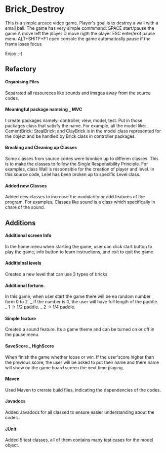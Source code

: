 # Brick_Destroy
This is a simple arcace video game.
Player's goal is to destroy a wall with a small ball.
The game has  very simple commmand:
SPACE start/pause the game
A move left the player
D move rigth the player
ESC enter/exit pause menu
ALT+SHITF+F1 open console
the game automatically pause if the frame loses focus


Enjoy ;-)

## Refactory

 #### Organising Files 
  Separated all resoureces like sounds and images away from the source codes.
 #### Meaningful package nameing _ MVC
  I create packages namely: controller, view, model, test. Put in those packages class that satisfy the name.
  For example, all the model like: CementBrick; StealBrick; and ClayBrick is in the model class represented for the object and be handled by Brick class in controller packages.
#### Breaking and Cleaning up Classes 
  Some classes from source codes were bronken up to differen classes. This is to make the classes to follow the Single Responsibility Principle.
  For examples, class Wall is responsible for the creation of player and level. In this source code, Lelel has been broken up to specific Level class.
 
 #### Added new Classes 
   Added new classes to increase the modularity or add features of the program. For examples, Classes like sound is a class which specifically in chare of the sound.
 
## Additions 
  #### Additional screen Info
   In the home menu when starting the game, user can click start button to play the game, info button to learn instructions, and exit to quit the game.
  #### Additioinal levels 
   Created a new level that can use 3 types of bricks.
  #### Additional fortune.
   In this game, when user start the game there will be ea random number form 0 to 2.
         _ If the number is 0, the user will have full length of the paddle.
         _ 1 -> 1/2 paddle.
         _ 2 -> 1/4 paddle.
  #### Simple feature
   Created a sound feature. Its a game theme and can be turned on or off in the pause menu.
  #### SaveScore _ HighScore
   When finish the game whether loose or win. If the user'score higher than the previous score, the user will be asked to put their name and there name will show on the game board screen the next time playing.
  #### Maven
   Used Maven to crerate build files, indicating the dependencies of the codes.
  #### Javadocs 
   Added Javadocs for all classed to ensure easier understanding about the codes.
  #### JUnit
   Added 5 test classes, all of them contains many test cases for the model object.
      
     


